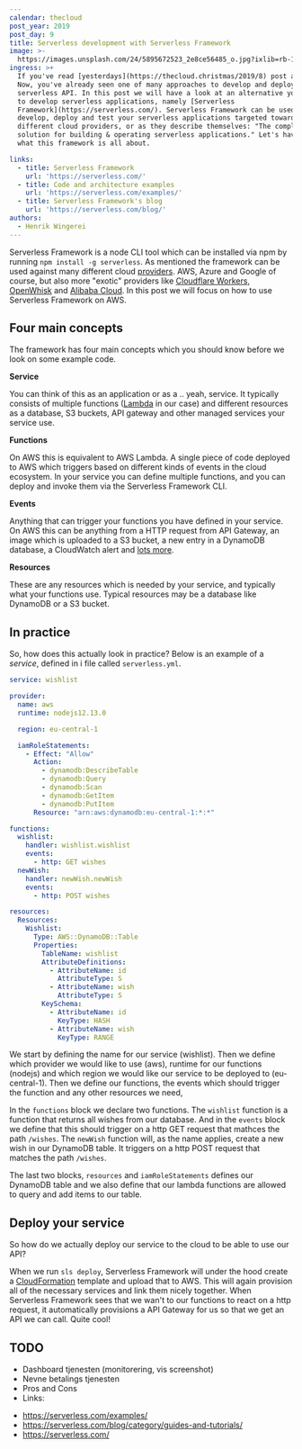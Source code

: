 ```yaml
---
calendar: thecloud
post_year: 2019
post_day: 9
title: Serverless development with Serverless Framework
image: >-
  https://images.unsplash.com/24/5895672523_2e8ce56485_o.jpg?ixlib=rb-1.2.1&ixid=eyJhcHBfaWQiOjEyMDd9&auto=format&fit=crop&w=1800&q=80
ingress: >+
  If you've read [yesterdays](https://thecloud.christmas/2019/8) post about ZEIT
  Now, you've already seen one of many approaches to develop and deploy a
  serverless API. In this post we will have a look at an alternative you can use
  to develop serverless applications, namely [Serverless
  Framework](https://serverless.com/). Serverless Framework can be used to
  develop, deploy and test your serverless applications targeted towards
  different cloud providers, or as they describe themselves: "The complete
  solution for building & operating serverless applications." Let's have look on
  what this framework is all about.

links:
  - title: Serverless Framework
    url: 'https://serverless.com/'
  - title: Code and architecture examples
    url: 'https://serverless.com/examples/'
  - title: Serverless Framework's blog
    url: 'https://serverless.com/blog/'
authors:
  - Henrik Wingerei
---
```

Serverless Framework is a node CLI tool which can be installed via npm by running `npm install -g serverless`. As mentioned the framework can be used against many different cloud [providers](https://serverless.com/framework/docs/providers/). AWS, Azure and Google of course, but also more "exotic" providers like [Cloudflare Workers](https://workers.cloudflare.com/), [OpenWhisk](https://openwhisk.apache.org/) and [Alibaba Cloud](https://www.alibabacloud.com/). In this post we will focus on how to use Serverless Framework on AWS.

## Four main concepts

The framework has four main concepts which you should know before we look on some example code.

**Service**

You can think of this as an application or as a .. yeah, service. It typically  consists of multiple functions ([Lambda](https://docs.aws.amazon.com/lambda/) in our case) and different resources as a database, S3 buckets, API gateway and other managed services your service use.

**Functions**

On AWS this is equivalent to AWS Lambda. A single piece of code deployed to AWS which triggers based on different kinds of events in the cloud ecosystem. In your service you can define multiple functions, and you can deploy and invoke them via the Serverless Framework CLI.

**Events**

Anything that can trigger your functions you have defined in your service. On AWS this can be anything from a HTTP request from API Gateway, an image which is uploaded to a S3 bucket, a new entry in a DynamoDB database, a CloudWatch alert and [lots more](https://serverless.com/framework/docs/providers/aws/events/).

**Resources**

These are any resources which is needed by your service, and typically what your functions use. Typical resources may be a database like DynamoDB or a S3 bucket.


## In practice


So, how does this actually look in practice? Below is an example of a *service*, defined in i file called `serverless.yml`.

```yaml
service: wishlist 

provider:
  name: aws
  runtime: nodejs12.13.0

  region: eu-central-1

  iamRoleStatements:
    - Effect: "Allow"
      Action:
        - dynamodb:DescribeTable
        - dynamodb:Query
        - dynamodb:Scan
        - dynamodb:GetItem
        - dynamodb:PutItem
      Resource: "arn:aws:dynamodb:eu-central-1:*:*"

functions:
  wishlist:
    handler: wishlist.wishlist
    events:
      - http: GET wishes
  newWish:
    handler: newWish.newWish
    events:
      - http: POST wishes

resources:
  Resources:
    Wishlist:
      Type: AWS::DynamoDB::Table
      Properties:
        TableName: wishlist
        AttributeDefinitions:
          - AttributeName: id
            AttributeType: S
          - AttributeName: wish
            AttributeType: S
        KeySchema:
          - AttributeName: id
            KeyType: HASH
          - AttributeName: wish
            KeyType: RANGE
```

We start by defining the name for our service (wishlist). Then we define which provider we would like to use (aws), runtime for our functions (nodejs) and which region we would like our service to be deployed to (eu-central-1). Then we define our functions, the events which should trigger the function and any other resources we need,

In the `functions` block we declare two functions. The `wishlist` function is a function that returns all wishes from our database. And in the `events` block we define that this should trigger on a http GET request that mathces the path `/wishes`. The `newWish` function will, as the name applies, create a new wish in our DynamoDB table. It triggers on a http POST request that matches the path `/wishes`.

The last two blocks, `resources` and `iamRoleStatements` defines our DynamoDB table and we also define that our lambda functions are allowed to query and add items to our table.

## Deploy your service

So how do we actually deploy our service to the cloud to be able to use our API? 

When we run `sls deploy`, Serverless Framework will under the hood create a [CloudFormation]() template and upload that to AWS. This will again provision all of the necessary services and link them nicely together. When Serverless Framework sees that we wan't to our functions to react on a http request, it automatically provisions a API Gateway for us so that we get an API we can call. Quite cool!

## TODO

* Dashboard tjenesten (monitorering, vis screenshot)
* Nevne betalings tjenesten
* Pros and Cons
* Links: 
- https://serverless.com/examples/
- https://serverless.com/blog/category/guides-and-tutorials/
- https://serverless.com/

